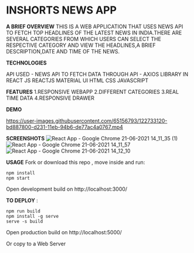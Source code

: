# INSHORTS NEWS APP  

**A BRIEF OVERVIEW**
                  THIS IS A WEB APPLICATION THAT USES NEWS API TO FETCH TOP HEADLINES OF THE LATEST NEWS IN INDIA.THERE ARE SEVERAL CATEGORIES FROM WHICH USERS CAN SELECT THE RESPECTIVE CATEGORY AND VIEW THE HEADLINES,A BRIEF DESCRIPTION,DATE AND TIME OF THE NEWS.

**TECHNOLOGIES**  

API USED - NEWS API
TO FETCH DATA THROUGH API - AXIOS LIBRARY IN REACT JS
REACTJS
MATERIAL UI 
HTML
CSS
JAVASCRIPT

**FEATURES**
1.RESPONSIVE WEBAPP
2.DIFFERENT CATEGORIES
3.REAL TIME DATA
4.RESPONSIVE DRAWER


**DEMO**  
 

https://user-images.githubusercontent.com/65156793/122733120-bd887800-d231-11eb-94b6-de77ac4a0767.mp4

**SCREENSHOTS**
![React App - Google Chrome 21-06-2021 14_11_35 (1)](https://user-images.githubusercontent.com/65156793/122733844-6c2cb880-d232-11eb-9e69-acc18bbf9e27.png)
![React App - Google Chrome 21-06-2021 14_11_57](https://user-images.githubusercontent.com/65156793/122733865-718a0300-d232-11eb-8c5f-c72952b1f252.png)
![React App - Google Chrome 21-06-2021 14_12_10](https://user-images.githubusercontent.com/65156793/122733877-7353c680-d232-11eb-8caf-8cf97ff1a9ef.png)


**USAGE** 
Fork or download this repo , move inside and run:

```
npm install
npm start
```
Open development build on http://localhost:3000/

**TO DEPLOY** :
```
npm run build
npm install -g serve
serve -s build
```
Open production build on http://localhost:5000/

Or copy to a Web Server


